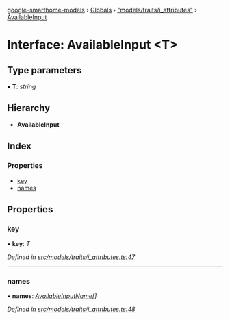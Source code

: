 [google-smarthome-models](../README.md) › [Globals](../globals.md) › ["models/traits/i_attributes"](../modules/_models_traits_i_attributes_.md) › [AvailableInput](_models_traits_i_attributes_.availableinput.md)

# Interface: AvailableInput <**T**>

## Type parameters

▪ **T**: *string*

## Hierarchy

* **AvailableInput**

## Index

### Properties

* [key](_models_traits_i_attributes_.availableinput.md#key)
* [names](_models_traits_i_attributes_.availableinput.md#names)

## Properties

###  key

• **key**: *T*

*Defined in [src/models/traits/i_attributes.ts:47](https://github.com/galactic1969/google-smarthome-models/blob/633871f/src/models/traits/i_attributes.ts#L47)*

___

###  names

• **names**: *[AvailableInputName](_models_traits_i_attributes_.availableinputname.md)[]*

*Defined in [src/models/traits/i_attributes.ts:48](https://github.com/galactic1969/google-smarthome-models/blob/633871f/src/models/traits/i_attributes.ts#L48)*
